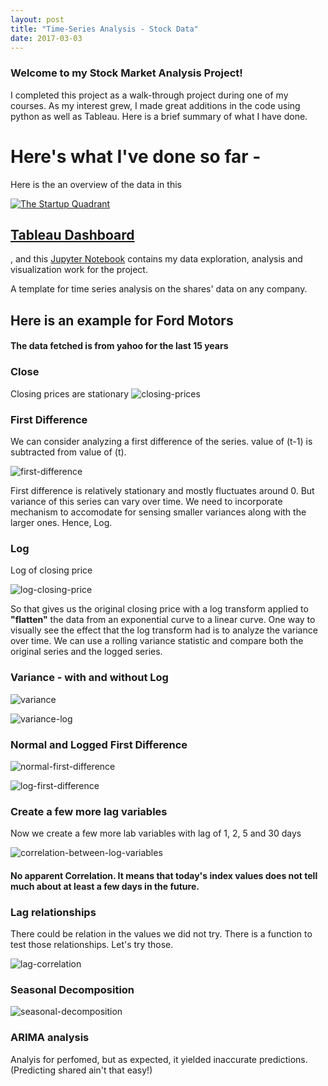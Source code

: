 ```yaml
---
layout: post
title: "Time-Series Analysis - Stock Data"
date: 2017-03-03
---
```



### Welcome to my Stock Market Analysis Project!
I completed this project as a walk-through project during one of my courses. As my interest grew, I made great additions in the code using python as well as Tableau. Here is a brief summary of what I have done.

# Here's what I've done so far -
Here is the an overview of the data in this

<div class="update_box">
<p>

<div class='tableauPlaceholder' id='viz1489740388934' style='position: relative'><noscript><a href='#'><img alt='The Startup Quadrant ' src='https:&#47;&#47;public.tableau.com&#47;static&#47;images&#47;Ve&#47;VentureCapitalists-Start-upFundingAdvice&#47;TheStartupQuadrant&#47;1_rss.png' style='border: none' /></a></noscript><object class='tableauViz'  style='display:none;'><param name='host_url' value='https%3A%2F%2Fpublic.tableau.com%2F' /> <param name='site_root' value='' /><param name='name' value='VentureCapitalists-Start-upFundingAdvice&#47;TheStartupQuadrant' /><param name='tabs' value='no' /><param name='toolbar' value='yes' /><param name='static_image' value='https:&#47;&#47;public.tableau.com&#47;static&#47;images&#47;Ve&#47;VentureCapitalists-Start-upFundingAdvice&#47;TheStartupQuadrant&#47;1.png' /> <param name='animate_transition' value='yes' /><param name='display_static_image' value='yes' /><param name='display_spinner' value='yes' /><param name='display_overlay' value='yes' /><param name='display_count' value='yes' /></object></div>                <script type='text/javascript'>                    var divElement = document.getElementById('viz1489740388934');                    var vizElement = divElement.getElementsByTagName('object')[0];                    vizElement.style.width='1004px';vizElement.style.height='869px';                    var scriptElement = document.createElement('script');                    scriptElement.src = 'https://public.tableau.com/javascripts/api/viz_v1.js';                    vizElement.parentNode.insertBefore(scriptElement, vizElement);                </script>

</p>
</div>

## [Tableau Dashboard](https://public.tableau.com/views/Shares-DailyOverview/Dashboard1?:embed=y&:display_count=yes)

, and this [Jupyter Notebook](https://github.com/nachiketmparanjape/Real_Time_Stock_Market_Analysis/blob/master/Stock_Market_Analysis.ipynb) contains my data exploration, analysis and visualization work for the project.


A template for time series analysis on the shares' data on any company.

## Here is an example for Ford Motors

#### The data fetched is from yahoo for the last 15 years

### Close
Closing prices are stationary
![closing-prices](https://cloud.githubusercontent.com/assets/11637437/23563095/0ce97f66-fffa-11e6-868b-fc68e1576ec8.png)

### First Difference

We can consider analyzing a first difference of the series. value of (t-1) is subtracted from value of (t).

![first-difference](https://cloud.githubusercontent.com/assets/11637437/23563098/0ceb2afa-fffa-11e6-91a5-d123249fa989.png)

First difference is relatively stationary and mostly fluctuates around 0. But variance of this series can vary over time. We need to incorporate mechanism to accomodate for sensing smaller variances along with the larger ones. Hence, Log.

### Log

Log of closing price

![log-closing-price](https://cloud.githubusercontent.com/assets/11637437/23563096/0ceaa97c-fffa-11e6-8308-3b150fbbca98.png)

So that gives us the original closing price with a log transform applied to <b>"flatten"</b> the data from an exponential curve to a linear curve. One way to visually see the effect that the log transform had is to analyze the variance over time. We can use a rolling variance statistic and compare both the original series and the logged series.


### Variance - with and without Log
![variance](https://cloud.githubusercontent.com/assets/11637437/23563103/0cfdbe04-fffa-11e6-805a-73b3094498fa.png)

![variance-log](https://cloud.githubusercontent.com/assets/11637437/23563101/0cfbad44-fffa-11e6-844c-9440efeb7dee.png)

### Normal and Logged First Difference
![normal-first-difference](https://cloud.githubusercontent.com/assets/11637437/23563102/0cfc4cea-fffa-11e6-8ad5-2f8fce20d87e.png)

![log-first-difference](https://cloud.githubusercontent.com/assets/11637437/23563100/0cedca08-fffa-11e6-8ab4-48fc744043df.png)

### Create a few more lag variables

Now we create a few more lab variables with lag of 1, 2, 5 and 30 days

![correlation-between-log-variables](https://cloud.githubusercontent.com/assets/11637437/23563097/0ceae2a2-fffa-11e6-892a-814d8908251c.png)

#### No apparent Correlation. It means that today's index values does not tell much about at least a few days in the future.

### Lag relationships

There could be relation in the values we did not try. There is a function to test those relationships. Let's try those.

![lag-correlation](https://cloud.githubusercontent.com/assets/11637437/23563099/0cebfc8c-fffa-11e6-8faa-3dbd730a3004.png)

### Seasonal Decomposition
 
![seasonal-decomposition](https://cloud.githubusercontent.com/assets/11637437/23563104/0cff2280-fffa-11e6-9bcf-8b30f208e991.png)

### ARIMA analysis

Analyis for perfomed, but as expected, it yielded inaccurate predictions. (Predicting shared ain't that easy!)
